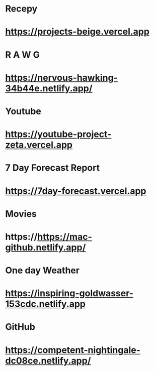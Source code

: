 # Recepy

# https://projects-beige.vercel.app

# R A W G

# https://nervous-hawking-34b44e.netlify.app/

# Youtube 

# https://youtube-project-zeta.vercel.app

# 7 Day Forecast Report

# https://7day-forecast.vercel.app

# Movies

# https://https://mac-github.netlify.app/

# One day Weather
# https://inspiring-goldwasser-153cdc.netlify.app

# GitHub
# https://competent-nightingale-dc08ce.netlify.app/




